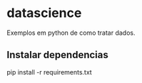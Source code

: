 # datascience
Exemplos em python de como tratar dados.

## Instalar dependencias
pip install -r requirements.txt